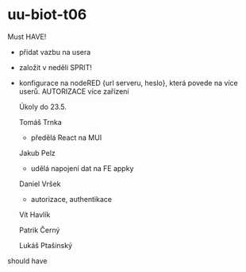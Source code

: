 # uu-biot-t06

Must HAVE!

- přidat vazbu na usera
- založit v neděli SPRIT!
- konfigurace na nodeRED {url serveru, heslo}, která povede na více userů.
  AUTORIZACE více zařízení
  
  
  Úkoly do 23.5.
  
  Tomáš Trnka
  
  - předělá React na MUI 

  Jakub Pelz
  
  - udělá napojení dat na FE appky
  
  
  Daniel Vršek
  
  - autorizace, authentikace
  
  Vít Havlík
  
  
  
  Patrik Černý
  
  
  
  Lukáš Ptašinský


should have

